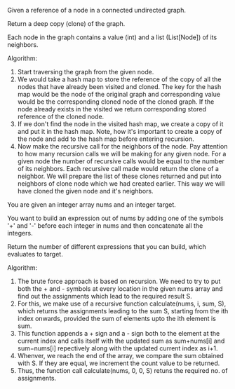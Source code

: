 Given a reference of a node in a connected undirected graph.

Return a deep copy (clone) of the graph.

Each node in the graph contains a value (int) and a list (List[Node]) of its neighbors.

Algorithm:
1. Start traversing the graph from the given node.
2. We would take a hash map to store the reference of the copy of all the nodes that have already been visited and cloned. The key for the hash map would be the node of the original graph and corresponding value would be the corresponding cloned node of the cloned graph. If the node already exists in the visited we return corresponding stored reference of the cloned node.
3. If we don't find the node in the visited hash map, we create a copy of it and put it in the hash map. Note, how it's important to create a copy of the node and add to the hash map before entering recursion.
4. Now make the recursive call for the neighbors of the node. Pay attention to how many recursion calls we will be making for any given node. For a given node the number of recursive calls would be equal to the number of its neighbors. Each recursive call made would return the clone of a neighbor. We will prepare the list of these clones returned and put into neighbors of clone node which we had created earlier. This way we will have cloned the given node and it's neighbors.

You are given an integer array nums and an integer target.

You want to build an expression out of nums by adding one of the symbols '+' and '-' before each integer in nums and then concatenate all the integers.

Return the number of different expressions that you can build, which evaluates to target.

Algorithm:
1. The brute force approach is based on recursion. We need to try to put both the + and - symbols at every location in the given nums array and find out the assignments which lead to the required result S.
2. For this, we make use of a recursive function calculate(nums, i, sum, S), which returns the assignments leading to the sum S, starting from the ith index onwards, provided the sum of elements upto the ith element is sum.
3. This function appends a + sign and a - sign both to the element at the current index and calls itself with the updated sum as sum+nums[i] and sum−nums[i] repectively along with the updated current index as i+1.
4. Whenver, we reach the end of the array, we compare the sum obtained with S. If they are equal, we increment the count value to be returned.
5. Thus, the function call calculate(nums, 0, 0, S) retuns the required no. of assignments.
